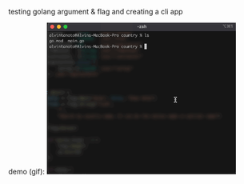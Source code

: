 testing golang argument & flag and creating a cli app

demo (gif):
<img src="./App.gif" width="75%"/>


